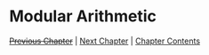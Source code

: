# Modular Arithmetic <!-- omit in toc -->

[~~Previous Chapter~~][prev] | [Next Chapter][next] | [Chapter Contents][index]

[prev]: ./02bases
[next]: ./04gcd-lcm
[index]: ./index
